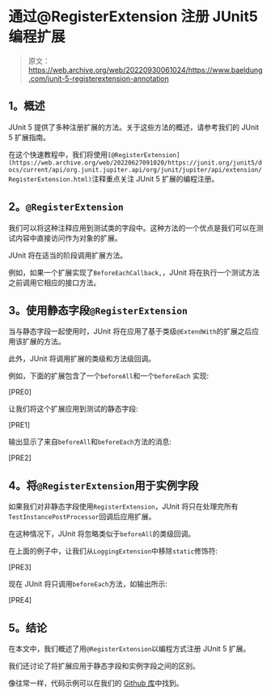 # 通过@RegisterExtension 注册 JUnit5 编程扩展

> 原文：<https://web.archive.org/web/20220930061024/https://www.baeldung.com/junit-5-registerextension-annotation>

## **1。概述**

JUnit 5 提供了多种注册扩展的方法。关于这些方法的概述，请参考我们的 JUnit 5 扩展指南。

在这个快速教程中，我们将使用`[@RegisterExtension](https://web.archive.org/web/20220627091020/https://junit.org/junit5/docs/current/api/org.junit.jupiter.api/org/junit/jupiter/api/extension/RegisterExtension.html)`注释重点关注 JUnit 5 扩展的编程注册。

## **2。`@RegisterExtension`**

我们可以将这种注释应用到测试类的字段中。这种方法的一个优点是我们可以在测试内容中直接访问作为对象的扩展。

JUnit 将在适当的阶段调用扩展方法。

例如，如果一个扩展实现了`BeforeEachCallback,`，JUnit 将在执行一个测试方法之前调用它相应的接口方法。

## **3。使用静态字段`@RegisterExtension`**

当与静态字段一起使用时，JUnit 将在应用了基于类级`@ExtendWith`的扩展之后应用该扩展的方法。

此外，JUnit 将调用扩展的类级和方法级回调。

例如，下面的扩展包含了一个`beforeAll`和一个`beforeEach` 实现:

[PRE0]

让我们将这个扩展应用到测试的静态字段:

[PRE1]

输出显示了来自`beforeAll`和`beforeEach`方法的消息:

[PRE2]

## **4。将`@RegisterExtension`用于实例字段**

如果我们对非静态字段使用`RegisterExtension`，JUnit 将只在处理完所有`TestInstancePostProcessor`回调后应用扩展。

在这种情况下，JUnit 将忽略类似于`beforeAll`的类级回调。

在上面的例子中，让我们从`LoggingExtension`中移除`static`修饰符:

[PRE3]

现在 JUnit 将只调用`beforeEach`方法，如输出所示:

[PRE4]

## **5。结论**

在本文中，我们概述了用`@RegisterExtension`以编程方式注册 JUnit 5 扩展。

我们还讨论了将扩展应用于静态字段和实例字段之间的区别。

像往常一样，代码示例可以在我们的 [Github 库](https://web.archive.org/web/20220627091020/https://github.com/eugenp/tutorials/tree/master/testing-modules/junit5-annotations)中找到。